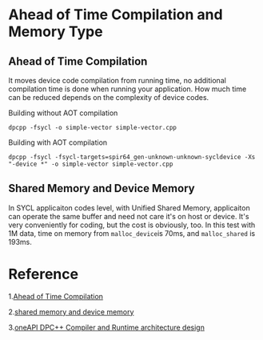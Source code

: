 # Ahead of Time Compilation and Memory Type

## Ahead of Time Compilation
It moves device code compilation from running time, no additional compilation time is done when running your application. How much time can be reduced depends on the complexity of device codes.

Building without AOT compilation 
```
dpcpp -fsycl -o simple-vector simple-vector.cpp
```
Building with AOT compilation 
```
dpcpp -fsycl -fsycl-targets=spir64_gen-unknown-unknown-sycldevice -Xs "-device *" -o simple-vector simple-vector.cpp
```

## Shared Memory and Device Memory
In SYCL applicaiton codes level, with Unified Shared Memory, applicaiton can operate the same buffer and need not care it's on host or device. 
It's very conveniently for coding, but the cost is obviously, too.
In this test with 1M data, time on memory from ```malloc_device```is 70ms,  and ```malloc_shared``` is 193ms.

# Reference
1.[Ahead of Time Compilation](https://software.intel.com/content/www/us/en/develop/documentation/oneapi-dpcpp-cpp-compiler-dev-guide-and-reference/top/compilation/ahead-of-time-compilation.html)

2.[shared memory and device memory](https://github.com/jeffhammond/dpcpp-tutorial)

3.[oneAPI DPC++ Compiler and Runtime architecture design](https://intel.github.io/llvm-docs/CompilerAndRuntimeDesign.html)
